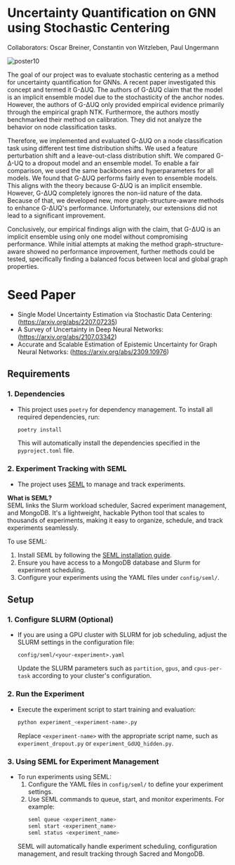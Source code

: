# Uncertainty Quantification on GNN using Stochastic Centering

Collaborators: Oscar Breiner, Constantin von Witzleben, Paul Ungermann

![poster10](https://github.com/user-attachments/assets/0e3b0df8-33c4-4ac5-b839-1f6a01143b39)


The goal of our project was to evaluate stochastic centering as a method for uncertainty quantification for GNNs. A recent paper investigated this concept and termed it G-ΔUQ. The authors of G-ΔUQ claim that the model is an implicit ensemble model due to the stochasticity of the anchor nodes. However, the authors of G-ΔUQ only provided empirical evidence primarily through the empirical graph NTK. Furthermore, the authors mostly benchmarked their method on calibration. They did not analyze the behavior on node classification tasks.

Therefore, we implemented and evaluated G-ΔUQ on a node classification task using different test time distribution shifts. We used a feature perturbation shift and a leave-out-class distribution shift. We compared G-Δ-UQ to a dropout model and an ensemble model. To enable a fair comparison, we used the same backbones and hyperparameters for all models. We found that G-ΔUQ performs fairly even to ensemble models. This aligns with the theory because G-ΔUQ is an implicit ensemble. However, G-ΔUQ completely ignores the non-iid nature of the data. Because of that, we developed new, more graph-structure-aware methods to enhance G-ΔUQ's performance. Unfortunately, our extensions did not lead to a significant improvement.

Conclusively, our empirical findings align with the claim, that G-ΔUQ is an implicit ensemble using only one model without compromising performance. While initial attempts at making the method graph-structure-aware showed no performance improvement, further methods could be tested, specifically finding a balanced focus between local and global graph properties.

# Seed Paper

- Single Model Uncertainty Estimation via Stochastic Data Centering: (https://arxiv.org/abs/2207.07235)
- A Survey of Uncertainty in Deep Neural Networks: (https://arxiv.org/abs/2107.03342)
- Accurate and Scalable Estimation of Epistemic Uncertainty for Graph Neural Networks: (https://arxiv.org/abs/2309.10976)



## Requirements

### 1. Dependencies

- This project uses `poetry` for dependency management. To install all required dependencies, run:
    ```bash
    poetry install
    ```
  This will automatically install the dependencies specified in the `pyproject.toml` file.

### 2. Experiment Tracking with SEML

- The project uses [SEML](https://github.com/TUM-DAML/seml) to manage and track experiments. 

**What is SEML?**  
SEML links the Slurm workload scheduler, Sacred experiment management, and MongoDB. It's a lightweight, hackable Python tool that scales to thousands of experiments, making it easy to organize, schedule, and track experiments seamlessly.

To use SEML:
1. Install SEML by following the [SEML installation guide](https://github.com/TUM-DAML/seml).
2. Ensure you have access to a MongoDB database and Slurm for experiment scheduling.
3. Configure your experiments using the YAML files under `config/seml/`.

## Setup

### 1. Configure SLURM (Optional)

- If you are using a GPU cluster with SLURM for job scheduling, adjust the SLURM settings in the configuration file:
    ```
    config/seml/<your-experiment>.yaml
    ```
  Update the SLURM parameters such as `partition`, `gpus`, and `cpus-per-task` according to your cluster's configuration.

### 2. Run the Experiment

- Execute the experiment script to start training and evaluation:
    ```bash
    python experiment_<experiment-name>.py
    ```
  Replace `<experiment-name>` with the appropriate script name, such as `experiment_dropout.py` or `experiment_GdUQ_hidden.py`.

### 3. Using SEML for Experiment Management

- To run experiments using SEML:
    1. Configure the YAML files in `config/seml/` to define your experiment settings.
    2. Use SEML commands to queue, start, and monitor experiments. For example:
        ```bash
        seml queue <experiment_name>
        seml start <experiment_name>
        seml status <experiment_name>
        ```
  SEML will automatically handle experiment scheduling, configuration management, and result tracking through Sacred and MongoDB.
